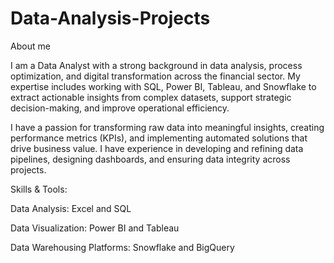 # Data-Analysis-Projects

About me 

I am a Data Analyst with a strong background in data analysis, process optimization, and digital transformation across the financial sector. My expertise includes working with SQL, Power BI, Tableau, and Snowflake to extract actionable insights from complex datasets, support strategic decision-making, and improve operational efficiency.

I have a passion for transforming raw data into meaningful insights, creating performance metrics (KPIs), and implementing automated solutions that drive business value. I have experience in developing and refining data pipelines, designing dashboards, and ensuring data integrity across projects.

Skills & Tools:

Data Analysis: Excel and SQL

Data Visualization: Power BI and Tableau

Data Warehousing Platforms: Snowflake and BigQuery


